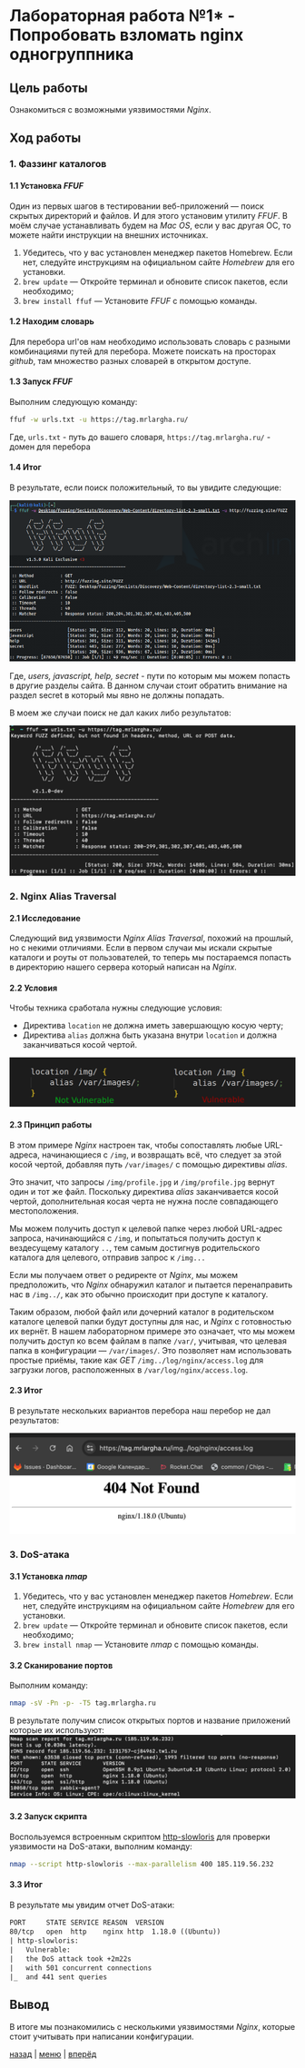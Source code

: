 # Лабораторная работа №1* - Попробовать взломать nginx одногруппника 

## Цель работы

Ознакомиться с возможными уязвимостями _Nginx_.

## Ход работы

### 1. Фаззинг каталогов

#### 1.1 Установка _FFUF_

Один из первых шагов в тестировании веб-приложений — поиск скрытых директорий и файлов. И для этого установим утилиту 
_FFUF_. В моём случае устанавливать будем на _Mac OS_, если у вас другая ОС, то можете найти инструкции на внешних источниках.

1. Убедитесь, что у вас установлен менеджер пакетов Homebrew. Если нет, следуйте инструкциям на официальном сайте 
_Homebrew_ для его установки.
2. `brew update` — Откройте терминал и обновите список пакетов, если необходимо;
3. `brew install ffuf` — Установите _FFUF_ с помощью команды.

#### 1.2 Находим словарь

Для перебора url'ов нам необходимо использовать словарь с разными комбинациями путей для перебора.
Можете поискать на просторах _github_, там множество разных словарей в открытом доступе.

#### 1.3 Запуск _FFUF_

Выполним следующую команду:
```bash
ffuf -w urls.txt -u https://tag.mrlargha.ru/
```
Где, `urls.txt` - путь до вашего словаря, `https://tag.mrlargha.ru/` - домен для перебора

#### 1.4 Итог

В результате, если поиск положительный, то вы увидите следующие:

![result 1](img/1.png)

Где, _users, javascript, help, secret_ - пути по которым мы можем попасть в другие разделы сайта. В данном случаи
стоит обратить внимание на раздел secret в который мы явно не должны попадать.

В моем же случаи поиск не дал каких либо результатов:

![result 2](img/2.png)

### 2. Nginx Alias Traversal

#### 2.1 Исследование

Следующий вид уязвимости _Nginx Alias Traversal_, похожий на прошлый, но с некими отличиями. Если в первом случаи мы
искали скрытые каталоги и роуты от пользователей, то теперь мы постараемся попасть в директорию нашего сервера
который написан на _Nginx_.

#### 2.2 Условия

Чтобы техника сработала нужны следующие условия:
 - Директива `location` не должна иметь завершающую косую черту;
 - Директива `alias` должна быть указана внутри `location` и должна заканчиваться косой чертой.

![example](img/3.png)

#### 2.3 Принцип работы

В этом примере _Nginx_ настроен так, чтобы сопоставлять любые URL-адреса, начинающиеся с `/img`, и возвращать всё, что 
следует за этой косой чертой, добавляя путь `/var/images/` с помощью директивы _alias_.

Это значит, что запросы `/img/profile.jpg` и `/img/profile.jpg` вернут один и тот же файл. Поскольку директива _alias_ 
заканчивается косой чертой, дополнительная косая черта не нужна после совпадающего местоположения.

Мы можем получить доступ к целевой папке через любой URL-адрес запроса, начинающийся с `/img`, и попытаться получить 
доступ к вездесущему каталогу `..`, тем самым достигнув родительского каталога для целевого, отправив запрос к `/img...`

Если мы получаем ответ о редиректе от _Nginx_, мы можем предположить, что _Nginx_ обнаружил каталог и пытается 
перенаправить нас в `/img../`, как это обычно происходит при доступе к каталогу.

Таким образом, любой файл или дочерний каталог в родительском каталоге целевой папки будут доступны для нас, и 
_Nginx_ с готовностью их вернёт. В нашем лабораторном примере это означает, что мы можем получить доступ ко всем файлам 
в папке `/var/`, учитывая, что целевая папка в конфигурации — `/var/images/`. Это позволяет нам использовать простые 
приёмы, такие как _GET_ `/img../log/nginx/access.log` для загрузки логов, расположенных в `/var/log/nginx/access.log`.

#### 2.3 Итог

В результате нескольких вариантов перебора наш перебор не дал результатов:

![result_3](img/4.png)

### 3. DoS-атака

#### 3.1 Установка _nmap_

1. Убедитесь, что у вас установлен менеджер пакетов _Homebrew_. Если нет, следуйте инструкциям на официальном сайте
   _Homebrew_ для его установки.
2. `brew update` — Откройте терминал и обновите список пакетов, если необходимо;
3. `brew install nmap` — Установите _nmap_ с помощью команды.

#### 3.2 Сканирование портов

Выполним команду: 
```bash
nmap -sV -Pn -p- -T5 tag.mrlargha.ru
```
В результате получим список открытых портов и название приложений которые их используют:
![result_4](img/5.png)

#### 3.2 Запуск скрипта
Воспользуемся встроенным скриптом [http-slowloris](https://nmap.org/nsedoc/scripts/http-slowloris.html) для проверки 
уязвимости на DoS-атаки, выполним команду:

```bash
nmap --script http-slowloris --max-parallelism 400 185.119.56.232
```

#### 3.3 Итог

В результате мы увидим отчет DoS-атаки:
```
PORT     STATE SERVICE REASON  VERSION
80/tcp   open  http    nginx http  1.18.0 ((Ubuntu))
| http-slowloris:
|   Vulnerable:
|   the DoS attack took +2m22s
|   with 501 concurrent connections
|_  and 441 sent queries
```
## Вывод

В итоге мы познакомились с несколькими уязвимостями _Nginx_, которые стоит учитывать при написании конфигурации.

[назад](../lab_1/REPORT.md) | [меню](../../README.md) | [вперёд](../../docker/DOCKER.md)

